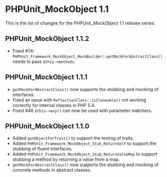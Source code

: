 PHPUnit_MockObject 1.1
======================

This is the list of changes for the PHPUnit_MockObject 1.1 release series.

PHPUnit_MockObject 1.1.2
------------------------

* Fixed #74: `PHPUnit_Framework_MockObject_MockBuilder::getMockForAbstractClass()` needs to pass `$this->methods`.

PHPUnit_MockObject 1.1.1
------------------------

* `getMockForAbstractClass()` now supports the stubbing and mocking of interfaces.
* Fixed an issue with `ReflectionClass::isCloneable()` not working correctly for internal classes in PHP 5.4.
* Fixed #46 `$this->any()` can now be used with parameter matchers.

PHPUnit_MockObject 1.1.0
------------------------

* Added `getObjectForTrait()` to support the testing of traits.
* Added `PHPUnit_Framework_MockObject_Stub_ReturnSelf` to support the stubbing of fluent interfaces.
* Added `PHPUnit_Framework_MockObject_Stub_ReturnValueMap` to support stubbing a method by returning a value from a map.
* `getMockForAbstractClass()` now supports the stubbing and mocking of concrete methods in abstract classes.
